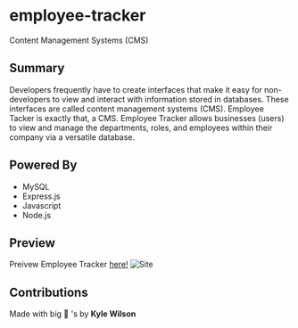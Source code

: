 # employee-tracker
Content Management Systems (CMS)

## Summary 
Developers frequently have to create interfaces that make it easy for non-developers to view and interact with information stored in databases. These interfaces are called content management systems (CMS). Employee Tacker is exactly that, a CMS. Employee Tracker allows businesses (users) to view and manage the departments, roles, and employees within their company via a versatile database.

## Powered By
- MySQL 
- Express.js
- Javascript
- Node.js

## Preview
Preivew Employee Tracker [here!](https://drive.google.com/file/d/1d6brxIc2are2IPAbBvEEdUHncvjwA4P-/view)
![Site](demo/preview.gif) 

## Contributions 
Made with big 🧠 's by **Kyle Wilson**
